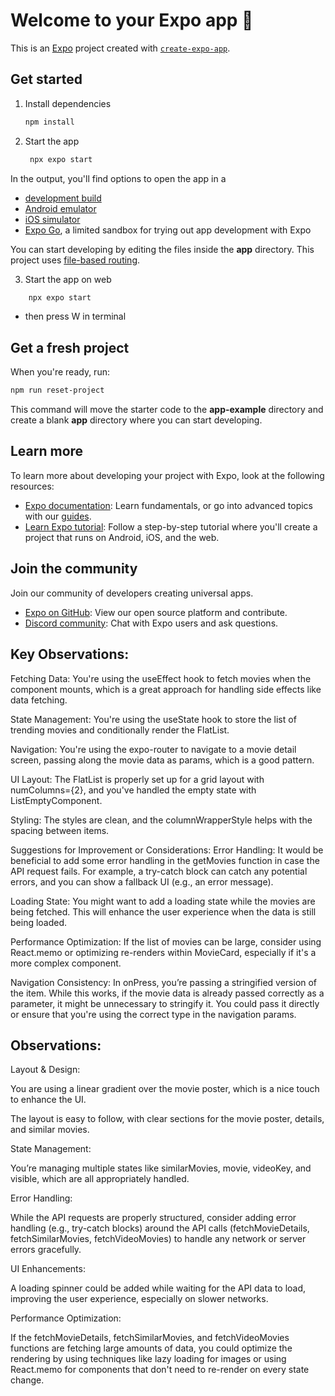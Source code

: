 # Welcome to your Expo app 👋

This is an [Expo](https://expo.dev) project created with [`create-expo-app`](https://www.npmjs.com/package/create-expo-app).

## Get started

1. Install dependencies

   ```bash
   npm install
   ```

2. Start the app

   ```bash
    npx expo start
   ```

In the output, you'll find options to open the app in a

- [development build](https://docs.expo.dev/develop/development-builds/introduction/)
- [Android emulator](https://docs.expo.dev/workflow/android-studio-emulator/)
- [iOS simulator](https://docs.expo.dev/workflow/ios-simulator/)
- [Expo Go](https://expo.dev/go), a limited sandbox for trying out app development with Expo

You can start developing by editing the files inside the **app** directory. This project uses [file-based routing](https://docs.expo.dev/router/introduction).

3. Start the app on web

```bash
    npx expo start
```

- then press W in terminal

## Get a fresh project

When you're ready, run:

```bash
npm run reset-project
```

This command will move the starter code to the **app-example** directory and create a blank **app** directory where you can start developing.

## Learn more

To learn more about developing your project with Expo, look at the following resources:

- [Expo documentation](https://docs.expo.dev/): Learn fundamentals, or go into advanced topics with our [guides](https://docs.expo.dev/guides).
- [Learn Expo tutorial](https://docs.expo.dev/tutorial/introduction/): Follow a step-by-step tutorial where you'll create a project that runs on Android, iOS, and the web.

## Join the community

Join our community of developers creating universal apps.

- [Expo on GitHub](https://github.com/expo/expo): View our open source platform and contribute.
- [Discord community](https://chat.expo.dev): Chat with Expo users and ask questions.

## Key Observations:

Fetching Data: You're using the useEffect hook to fetch movies when the component mounts, which is a great approach for handling side effects like data fetching.

State Management: You're using the useState hook to store the list of trending movies and conditionally render the FlatList.

Navigation: You're using the expo-router to navigate to a movie detail screen, passing along the movie data as params, which is a good pattern.

UI Layout: The FlatList is properly set up for a grid layout with numColumns={2}, and you've handled the empty state with ListEmptyComponent.

Styling: The styles are clean, and the columnWrapperStyle helps with the spacing between items.

Suggestions for Improvement or Considerations:
Error Handling: It would be beneficial to add some error handling in the getMovies function in case the API request fails. For example, a try-catch block can catch any potential errors, and you can show a fallback UI (e.g., an error message).

Loading State: You might want to add a loading state while the movies are being fetched. This will enhance the user experience when the data is still being loaded.

Performance Optimization: If the list of movies can be large, consider using React.memo or optimizing re-renders within MovieCard, especially if it's a more complex component.

Navigation Consistency: In onPress, you’re passing a stringified version of the item. While this works, if the movie data is already passed correctly as a parameter, it might be unnecessary to stringify it. You could pass it directly or ensure that you're using the correct type in the navigation params.

## Observations:

Layout & Design:

You are using a linear gradient over the movie poster, which is a nice touch to enhance the UI.

The layout is easy to follow, with clear sections for the movie poster, details, and similar movies.

State Management:

You’re managing multiple states like similarMovies, movie, videoKey, and visible, which are all appropriately handled.

Error Handling:

While the API requests are properly structured, consider adding error handling (e.g., try-catch blocks) around the API calls (fetchMovieDetails, fetchSimilarMovies, fetchVideoMovies) to handle any network or server errors gracefully.

UI Enhancements:

A loading spinner could be added while waiting for the API data to load, improving the user experience, especially on slower networks.

Performance Optimization:

If the fetchMovieDetails, fetchSimilarMovies, and fetchVideoMovies functions are fetching large amounts of data, you could optimize the rendering by using techniques like lazy loading for images or using React.memo for components that don't need to re-render on every state change.
